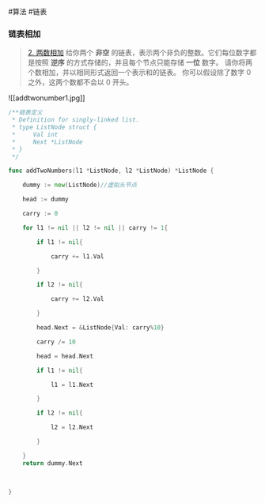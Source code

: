 #算法 #链表
### 链表相加
>[2. 两数相加](https://leetcode.cn/problems/add-two-numbers/)
>给你两个 **非空** 的链表，表示两个非负的整数。它们每位数字都是按照 **逆序** 的方式存储的，并且每个节点只能存储 **一位** 数字。
>请你将两个数相加，并以相同形式返回一个表示和的链表。
>你可以假设除了数字 0 之外，这两个数都不会以 0 开头。

![[addtwonumber1.jpg]]
```go
/**链表定义
 * Definition for singly-linked list.
 * type ListNode struct {
 *     Val int
 *     Next *ListNode
 * }
 */

func addTwoNumbers(l1 *ListNode, l2 *ListNode) *ListNode {

    dummy := new(ListNode)//虚拟头节点

    head := dummy

    carry := 0

    for l1 != nil || l2 != nil || carry != 1{

        if l1 != nil{

            carry += l1.Val

        }

        if l2 != nil{

            carry += l2.Val

        }

        head.Next = &ListNode{Val: carry%10}

        carry /= 10

        head = head.Next

        if l1 != nil{

            l1 = l1.Next

        }

        if l2 != nil{

            l2 = l2.Next

        }

    }
    return dummy.Next

  

}
```